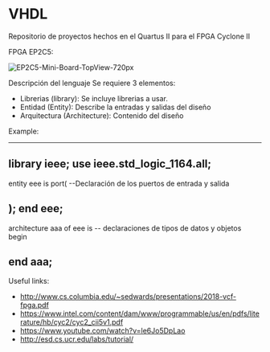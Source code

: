 # VHDL
Repositorio de proyectos hechos en el Quartus II para el FPGA Cyclone II

FPGA EP2C5:


![EP2C5-Mini-Board-TopView-720px](https://user-images.githubusercontent.com/79501343/109391923-82131800-78e7-11eb-951d-8f1cfb0a77e1.jpg)

Descripción del lenguaje
Se requiere 3 elementos:
- Librerias (library): Se incluye librerias a usar.
- Entidad (Entity): Describe la entradas y salidas del diseño
- Arquitectura (Architecture): Contenido del diseño 

Example:

----------------------------------------------------------
library ieee;
use ieee.std_logic_1164.all;
----------------------------------------------------------
entity eee is
port(	--Declaración de los puertos de entrada y salida

);
end eee;  
-----------------------------------------------------------
architecture aaa of eee is
	-- declaraciones de tipos de datos y objetos
begin
  
end aaa;
------------------------------------------------------------


Useful links:
- http://www.cs.columbia.edu/~sedwards/presentations/2018-vcf-fpga.pdf
- https://www.intel.com/content/dam/www/programmable/us/en/pdfs/literature/hb/cyc2/cyc2_cii5v1.pdf
- https://www.youtube.com/watch?v=le6Jo5DpLao
- http://esd.cs.ucr.edu/labs/tutorial/
